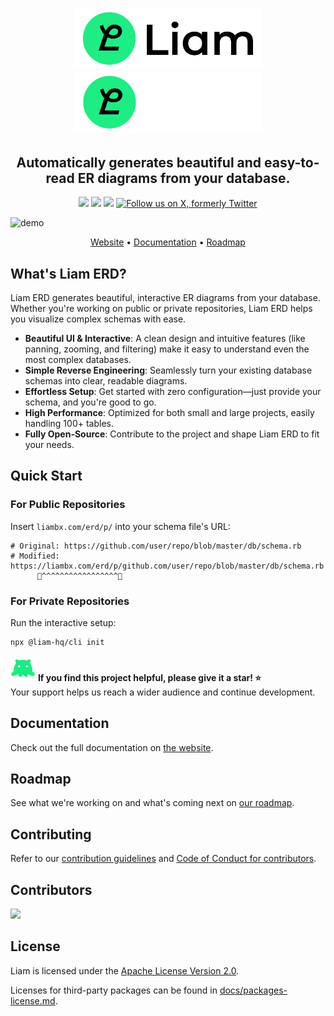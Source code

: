 <h1 align="center">
  <img src="./assets/logo-light.png#gh-light-mode-only" alt="Liam" width="300">
  <img src="./assets/logo-dark.png#gh-dark-mode-only" alt="Liam" width="300">
</h1>

<h2 align="center">
  Automatically generates beautiful and easy-to-read ER diagrams from your database.
</h2>

<p align="center">
  <a href="https://www.npmjs.com/package/@liam-hq/cli"><img src="https://img.shields.io/npm/v/%40liam-hq%2Fcli" /></a>
  <a href="https://github.com/liam-hq/liam/blob/main/CONTRIBUTING.md"><img src="https://img.shields.io/badge/PRs-welcome-brightgreen.svg" /></a>
  <a href="https://github.com/liam-hq/liam/blob/main/LICENSE"><img src="https://img.shields.io/badge/license-Apache%202-blue" /></a>
  <a href="https://x.com/liam_app"><img src="https://img.shields.io/twitter/follow/liam_app?style=social" alt="Follow us on X, formerly Twitter" /></a>
</p>

![demo](./assets/demo.gif)

<p align="center">
  <a href="https://liambx.com">Website</a> •
  <a href="https://liambx.com/docs">Documentation</a> •
  <a href="https://github.com/orgs/liam-hq/projects/1/views/1">Roadmap</a>
</p>

## What's Liam ERD?

Liam ERD generates beautiful, interactive ER diagrams from your database. Whether you're working on public or private repositories, Liam ERD helps you visualize complex schemas with ease.

- **Beautiful UI & Interactive**: A clean design and intuitive features (like panning, zooming, and filtering) make it easy to understand even the most complex databases.
- **Simple Reverse Engineering**: Seamlessly turn your existing database schemas into clear, readable diagrams.
- **Effortless Setup**: Get started with zero configuration—just provide your schema, and you're good to go.
- **High Performance**: Optimized for both small and large projects, easily handling 100+ tables.
- **Fully Open-Source**: Contribute to the project and shape Liam ERD to fit your needs.

## Quick Start

### For Public Repositories
Insert `liambx.com/erd/p/` into your schema file's URL:
```
# Original: https://github.com/user/repo/blob/master/db/schema.rb
# Modified: https://liambx.com/erd/p/github.com/user/repo/blob/master/db/schema.rb
      👾^^^^^^^^^^^^^^^^^👾
```

### For Private Repositories
Run the interactive setup:
```bash
npx @liam-hq/cli init
```

<img src="./assets/jack.gif" alt="Jack" width="40"> **If you find this project helpful, please give it a star! ⭐**  
Your support helps us reach a wider audience and continue development.

## Documentation

Check out the full documentation on [the website](https://liambx.com/docs).

## Roadmap

See what we're working on and what's coming next on [our roadmap](https://github.com/orgs/liam-hq/projects/1/views/1).

## Contributing

Refer to our [contribution guidelines](./CONTRIBUTING.md) and [Code of Conduct for contributors](./CODE_OF_CONDUCT.md).

## Contributors

<a href="https://github.com/liam-hq/liam/graphs/contributors">
  <img src="https://contrib.rocks/image?repo=liam-hq/liam" />
</a>

## License

Liam is licensed under the [Apache License Version 2.0](LICENSE).

Licenses for third-party packages can be found in [docs/packages-license.md](docs/packages-license.md).
